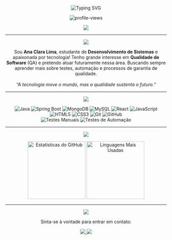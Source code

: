 <p align="center">
  <img src="https://readme-typing-svg.demolab.com?font=Fira+Code&weight=600&size=22&pause=1200&center=true&vCenter=true&width=600&lines=Bem-vindo+ao+meu+GitHub!;Tenho+18+anos;Aluno+de+DS+no+SENAI;Buscando+evoluir+como+programador" alt="Typing SVG" />
</p>

<p align="center">
  <img src="https://komarev.com/ghpvc/?username=anacslima&label=Visualiza%C3%A7%C3%B5es&color=0E5E6F&style=flat" alt="profile-views" />
</p>

<div align="center">
  <img src="https://github-profile-summary-cards.vercel.app/api/cards/profile-details?username=anacslima&theme=monokai" />
</div>

---

<div align="center">
  <img src="https://capsule-render.vercel.app/api?type=waving&color=00A884&height=120&section=header&text=Sobre%20Mim&fontSize=35&fontAlign=50&fontColor=ffffff" />
</div>

<p align="center">
  Sou <strong>Ana Clara Lima</strong>, estudante de <strong>Desenvolvimento de Sistemas</strong> e apaixonada por tecnologia! Tenho grande interesse em <strong>Qualidade de Software</strong> (QA) e pretendo atuar futuramente nessa área.
  Buscando sempre aprender mais sobre testes, automação e processos de garantia de qualidade.
  <br><br>
  <em>“A tecnologia move o mundo, mas a qualidade sustenta o futuro.”</em>
</p>

---

<div align="center">
  <img src="https://capsule-render.vercel.app/api?type=waving&color=00A884&height=120&section=header&text=Minha%20Stack%20&fontSize=35&fontAlign=50&fontColor=ffffff" />
</div>

<p align="center">
  <img src="https://img.shields.io/badge/Java-007396?style=for-the-badge&logo=java&logoColor=white" alt="Java" />
  <img src="https://img.shields.io/badge/Spring-6DB33F?style=for-the-badge&logo=spring&logoColor=white" alt="Spring Boot" />
  <img src="https://img.shields.io/badge/MongoDB-47A248?style=for-the-badge&logo=mongodb&logoColor=white" alt="MongoDB" />
  <img src="https://img.shields.io/badge/MySQL-4479A1?style=for-the-badge&logo=mysql&logoColor=white" alt="MySQL" />
  <img src="https://img.shields.io/badge/React-61DAFB?style=for-the-badge&logo=react&logoColor=white" alt="React" />
  <img src="https://img.shields.io/badge/JavaScript-F7DF1E?style=for-the-badge&logo=javascript&logoColor=black" alt="JavaScript" />
  <img src="https://img.shields.io/badge/HTML5-E34F26?style=for-the-badge&logo=html5&logoColor=white" alt="HTML5" />
  <img src="https://img.shields.io/badge/CSS3-1572B6?style=for-the-badge&logo=css3&logoColor=white" alt="CSS3" />
  <img src="https://img.shields.io/badge/Git-F05032?style=for-the-badge&logo=git&logoColor=white" alt="Git" />
  <img src="https://img.shields.io/badge/GitHub-181717?style=for-the-badge&logo=github&logoColor=white" alt="GitHub" />
  <br>
  <img src="https://img.shields.io/badge/Manual%20Tests-32CD32?style=for-the-badge&logo=jira&logoColor=white" alt="Testes Manuais" />
  <img src="https://img.shields.io/badge/Automation%20Testing-FFA500?style=for-the-badge&logo=mocha&logoColor=white" alt="Testes de Automação" />
</p>

---

<div align="center">
  <img src="https://capsule-render.vercel.app/api?type=waving&color=00A884&height=120&section=header&text=Estatísticas&fontSize=35&fontAlign=50&fontColor=ffffff" />
</div>

<p align="center">
  <img height="180em" src="https://github-readme-stats.vercel.app/api?username=anacslima&show_icons=true&theme=dracula" alt="Estatísticas do GitHub" />
  <img height="180em" src="https://github-readme-stats.vercel.app/api/top-langs/?username=anacslima&layout=compact&langs_count=10&theme=dracula" alt="Linguagens Mais Usadas" />
</p>

---

<div align="center">
  <img src="https://capsule-render.vercel.app/api?type=waving&color=00A884&height=120&section=header&text=Contato&fontSize=35&fontAlign=50&fontColor=ffffff" />
</div>

<p align="center">
  Sinta-se à vontade para entrar em contato:
</p>

<p align="center">
  <a href="https://www.linkedin.com/in/anacslima" target="_blank">
    <img src="https://img.shields.io/badge/LinkedIn-0A66C2?style=for-the-badge&logo=linkedin&logoColor=white" />
  </a>
  <a href="mailto:anacs.lima007@gmail.com" target="_blank">
    <img src="https://img.shields.io/badge/Email-D14836?style=for-the-badge&logo=gmail&logoColor=white" />
  </a>
</p>
